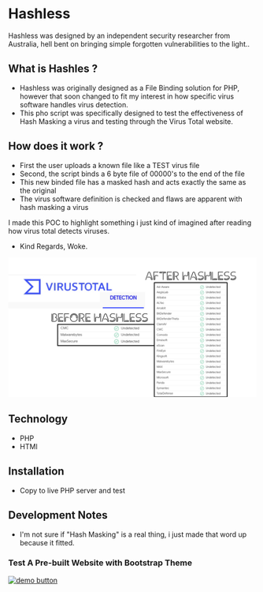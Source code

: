 # Hashless
Hashless was designed by an independent security researcher from Australia, hell bent on bringing simple forgotten vulnerabilities to the light..    

## What is Hashles ?
* Hashless was originally designed as a File Binding solution for PHP, however that soon changed to fit my interest in how specific virus software handles virus detection.    
* This pho script was specifically designed to test the effectiveness of Hash Masking a virus and testing through the Virus Total website.

## How does it work ?
* First the user uploads a known file like a TEST virus file
* Second, the script binds a 6 byte file of 00000's to the end of the file 
* This new binded file has a masked hash and acts exactly the same as the original
* The virus software definition is checked and flaws are apparent with hash masking a virus

    
I made this POC to highlight something i just kind of imagined after reading how virus total detects viruses.   

    

- Kind Regards, Woke.      
    

![screen](IMG_20200925_175123.jpg)      
    

## Technology   
* PHP   
* HTMl   

## Installation
* Copy to live PHP server and test 

    
## Development Notes    
* I'm not sure if "Hash Masking" is a real thing, i just made that word up because it fitted.

### Test A Pre-built Website with Bootstrap Theme
[![demo button](https://i.imgur.com/3Ugm8J7.jpg)](https://criminal.ml/webapp/hashless) 

